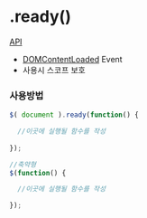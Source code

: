 # .ready()

[API](https://api.jquery.com/ready/)

* [DOMContentLoaded](../dom/content-loaded.md) Event
* 사용시 스코프 보호

### 사용방법

```javascript
$( document ).ready(function() {

  //이곳에 실행될 함수를 작성
  
});

//축약형
$(function() {

  //이곳에 실행될 함수를 작성

});
```

